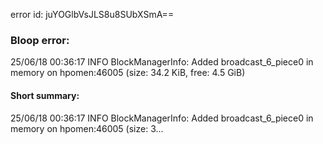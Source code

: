 error id: juYOGlbVsJLS8u8SUbXSmA==
### Bloop error:

25/06/18 00:36:17 INFO BlockManagerInfo: Added broadcast_6_piece0 in memory on hpomen:46005 (size: 34.2 KiB, free: 4.5 GiB)
#### Short summary: 

25/06/18 00:36:17 INFO BlockManagerInfo: Added broadcast_6_piece0 in memory on hpomen:46005 (size: 3...